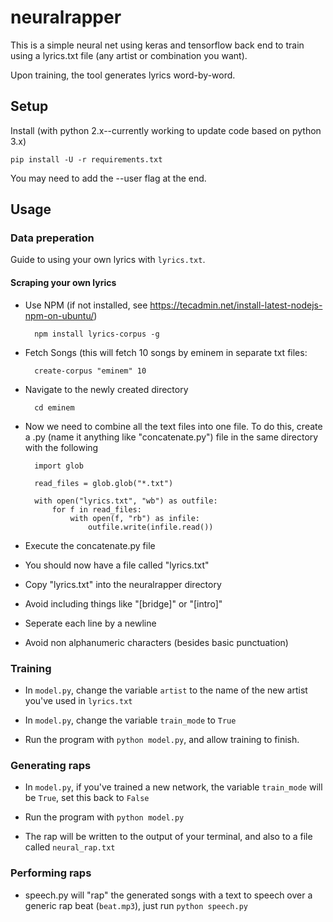# neuralrapper
This is a simple neural net using keras and tensorflow back end to train using a lyrics.txt file (any artist or combination you want).

Upon training, the tool generates lyrics word-by-word.

## Setup

Install (with python 2.x--currently working to update code based on python 3.x)

    pip install -U -r requirements.txt 

You may need to add the --user flag at the end.

## Usage

### Data preperation

Guide to using your own lyrics with `lyrics.txt`.

#### Scraping your own lyrics

* Use NPM (if not installed, see https://tecadmin.net/install-latest-nodejs-npm-on-ubuntu/)

        npm install lyrics-corpus -g

* Fetch Songs (this will fetch 10 songs by eminem in separate txt files:
        
        create-corpus "eminem" 10
        
* Navigate to the newly created directory

        cd eminem
        
* Now we need to combine all the text files into one file. To do this, create a .py (name it anything like "concatenate.py") file in the same directory with the following

        import glob

        read_files = glob.glob("*.txt")

        with open("lyrics.txt", "wb") as outfile:
            for f in read_files:
                with open(f, "rb") as infile:
                    outfile.write(infile.read())

* Execute the concatenate.py file

* You should now have a file called "lyrics.txt"

* Copy "lyrics.txt" into the neuralrapper directory

* Avoid including things like "[bridge]" or "[intro]" 

* Seperate each line by a newline

* Avoid non alphanumeric characters (besides basic punctuation)

### Training

* In `model.py`, change the variable `artist` to the name of the new artist you've used in `lyrics.txt`

* In `model.py`, change the variable `train_mode` to `True`

* Run the program with `python model.py`, and allow training to finish.

### Generating raps

* In `model.py`, if you've trained a new network, the variable `train_mode` will be `True`, set this back to `False`

* Run the program with `python model.py`

* The rap will be written to the output of your terminal, and also to a file called `neural_rap.txt`

### Performing raps

* speech.py will "rap" the generated songs with a text to speech over a generic rap beat (`beat.mp3`), just run `python speech.py`
